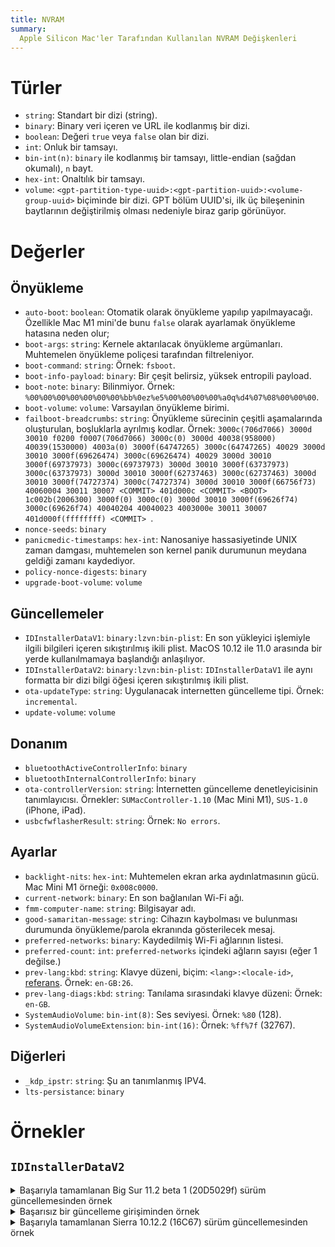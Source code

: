 ```yaml
---
title: NVRAM
summary:
  Apple Silicon Mac'ler Tarafından Kullanılan NVRAM Değişkenleri
---
```


# Türler

* `string`: Standart bir dizi (string). 
* `binary`: Binary veri içeren ve URL ile kodlanmış bir dizi.
* `boolean`: Değeri `true` veya `false` olan bir dizi.
* `int`: Onluk bir tamsayı.
* `bin-int(n)`: `binary` ile kodlanmış bir tamsayı, little-endian (sağdan okumalı), `n` bayt.
* `hex-int`: Onaltılık bir tamsayı.
* `volume`: `<gpt-partition-type-uuid>:<gpt-partition-uuid>:<volume-group-uuid>` biçiminde bir dizi. GPT bölüm UUID'si, ilk üç bileşeninin baytlarının  değiştirilmiş olması nedeniyle biraz garip görünüyor.

# Değerler

## Önyükleme

* `auto-boot`: `boolean`: Otomatik olarak önyükleme yapılıp yapılmayacağı. Özellikle Mac M1 mini'de bunu `false` olarak ayarlamak önyükleme hatasına neden olur;
* `boot-args`: `string`: Kernele aktarılacak önyükleme argümanları. Muhtemelen önyükleme poliçesi tarafından filtreleniyor.
* `boot-command`: `string`: Örnek: `fsboot`.
* `boot-info-payload`: `binary`: Bir çeşit belirsiz, yüksek entropili payload.
* `boot-note`: `binary`: Bilinmiyor. Örnek: `%00%00%00%00%00%00%00%bb%0ez%e5%00%00%00%00%a0q%d4%07%08%00%00%00`.
* `boot-volume`: `volume`: Varsayılan önyükleme birimi.
* `failboot-breadcrumbs`: `string`: Önyükleme sürecinin çeşitli aşamalarında oluşturulan, boşluklarla ayrılmış kodlar. Örnek: `3000c(706d7066) 3000d 30010 f0200 f0007(706d7066) 3000c(0) 3000d 40038(958000) 40039(1530000) 4003a(0) 3000f(64747265) 3000c(64747265) 40029 3000d 30010 3000f(69626474) 3000c(69626474) 40029 3000d 30010 3000f(69737973) 3000c(69737973) 3000d 30010 3000f(63737973) 3000c(63737973) 3000d 30010 3000f(62737463) 3000c(62737463) 3000d 30010 3000f(74727374) 3000c(74727374) 3000d 30010 3000f(66756f73) 40060004 30011 30007 <COMMIT> 401d000c <COMMIT> <BOOT> 1c002b(2006300) 3000f(0) 3000c(0) 3000d 30010 3000f(69626f74) 3000c(69626f74) 40040204 40040023 4003000e 30011 30007 401d000f(ffffffff) <COMMIT> `.
* `nonce-seeds`: `binary`
* `panicmedic-timestamps`: `hex-int`: Nanosaniye hassasiyetinde UNIX zaman damgası, muhtemelen son kernel panik durumunun meydana geldiği zamanı kaydediyor.
* `policy-nonce-digests`: `binary`
* `upgrade-boot-volume`: `volume`

## Güncellemeler

* `IDInstallerDataV1`: `binary:lzvn:bin-plist`: En son yükleyici işlemiyle ilgili bilgileri içeren sıkıştırılmış ikili plist. MacOS 10.12 ile 11.0 arasında bir yerde kullanılmamaya başlandığı anlaşılıyor.
* `IDInstallerDataV2`: `binary:lzvn:bin-plist`: `IDInstallerDataV1` ile aynı formatta bir dizi bilgi öğesi içeren sıkıştırılmış ikili plist.
* `ota-updateType`: `string`: Uygulanacak internetten güncelleme tipi. Örnek: `incremental`.
* `update-volume`: `volume`

## Donanım

* `bluetoothActiveControllerInfo`: `binary`
* `bluetoothInternalControllerInfo`: `binary`
* `ota-controllerVersion`: `string`: İnternetten güncelleme denetleyicisinin tanımlayıcısı. Örnekler: `SUMacController-1.10` (Mac Mini M1), `SUS-1.0` (iPhone, iPad).
* `usbcfwflasherResult`: `string`: Örnek: `No errors`.

## Ayarlar

* `backlight-nits`: `hex-int`: Muhtemelen ekran arka aydınlatmasının gücü. Mac Mini M1 örneği: `0x008c0000`.
* `current-network`: `binary`: En son bağlanılan Wi-Fi ağı.
* `fmm-computer-name`: `string`: Bilgisayar adı.
* `good-samaritan-message`: `string`: Cihazın kaybolması ve bulunması durumunda önyükleme/parola ekranında gösterilecek mesaj.
* `preferred-networks`: `binary`: Kaydedilmiş Wi-Fi ağlarının listesi.
* `preferred-count`: `int`: `preferred-networks` içindeki ağların sayısı (eğer 1 değilse.)
* `prev-lang:kbd`: `string`: Klavye düzeni, biçim: `<lang>:<locale-id>`, [referans](https://github.com/acidanthera/OpenCorePkg/blob/master/Utilities/AppleKeyboardLayouts/AppleKeyboardLayouts.txt). Örnek: `en-GB:26`.
* `prev-lang-diags:kbd`: `string`: Tanılama sırasındaki klavye düzeni: Örnek: `en-GB`.
* `SystemAudioVolume`: `bin-int(8)`: Ses seviyesi. Örnek: `%80` (128).
* `SystemAudioVolumeExtension`: `bin-int(16)`: Örnek: `%ff%7f` (32767).

## Diğerleri

* `_kdp_ipstr`: `string`: Şu an tanımlanmış IPV4.
* `lts-persistance`: `binary`

# Örnekler

## `IDInstallerDataV2`

<details>
<summary>Başarıyla tamamlanan Big Sur 11.2 beta 1 (20D5029f) sürüm güncellemesinden örnek</summary>

```xml
<?xml version="1.0" encoding="UTF-8"?>
<!DOCTYPE plist PUBLIC "-//Apple//DTD PLIST 1.0//EN" "http://www.apple.com/DTDs/PropertyList-1.0.dtd">
<plist version="1.0">
<array>
	<dict>
		<key>505</key>
		<string>auth not needed</string>
		<key>6</key>
		<string>key recovery assistant</string>
	</dict>
	<dict>
		<key>505</key>
		<string>auth not needed</string>
		<key>6</key>
		<string>key recovery assistant</string>
	</dict>
	<dict>
		<key>0</key>
		<string>20D5029f</string>
		<key>100</key>
		<string>passed</string>
		<key>6</key>
		<string>upgrade</string>
	</dict>
	<dict>
		<key>505</key>
		<string>auth not needed</string>
		<key>6</key>
		<string>key recovery assistant</string>
	</dict>
	<dict>
		<key>505</key>
		<string>auth not needed</string>
		<key>6</key>
		<string>key recovery assistant</string>
	</dict>
	<dict>
		<key>505</key>
		<string>auth not needed</string>
		<key>6</key>
		<string>key recovery assistant</string>
	</dict>
	<dict>
		<key>6</key>
		<string>key recovery assistant</string>
	</dict>
	<dict>
		<key>6</key>
		<string>key recovery assistant</string>
	</dict>
</array>
</plist>
```

</details>

<details>
  <summary>Başarısız bir güncelleme girişiminden örnek</summary>

```xml
<?xml version="1.0" encoding="UTF-8"?>
<!DOCTYPE plist PUBLIC "-//Apple//DTD PLIST 1.0//EN" "http://www.apple.com/DTDs/PropertyList-1.0.dtd">
<plist version="1.0">
<array>
	<dict>
		<key>100</key>
		<string>crashed</string>
		<key>102</key>
		<string>initializer</string>
		<key>103</key>
		<string>1</string>
		<key>7</key>
		<string>NO</string>
	</dict>
</array>
</plist>
```

</details>

<details>
  <summary>Başarıyla tamamlanan Sierra 10.12.2 (16C67) sürüm güncellemesinden örnek</summary>

```xml
<?xml version="1.0" encoding="UTF-8"?>
<!DOCTYPE plist PUBLIC "-//Apple//DTD PLIST 1.0//EN" "http://www.apple.com/DTDs/PropertyList-1.0.dtd">
<plist version="1.0">
<array>
	<dict>
		<key>0</key>
		<string>16C67</string>
		<key>100</key>
		<string>passed</string>
		<key>103</key>
		<string>1</string>
		<key>202</key>
		<string>832.499040</string>
		<key>203</key>
		<string>41.700535</string>
		<key>205</key>
		<string>30.318743</string>
		<key>206</key>
		<string>0.003648</string>
		<key>207</key>
		<string>0.156793</string>
		<key>208</key>
		<string>2.215885</string>
		<key>209</key>
		<string>8.130921</string>
		<key>299</key>
		<string>0.212016</string>
		<key>3</key>
		<string>solid state</string>
		<key>4</key>
		<string>unencrypted</string>
		<key>5</key>
		<string>case sensitive</string>
		<key>6</key>
		<string>clean</string>
		<key>7</key>
		<string>NO</string>
	</dict>
	<dict>
		<key>0</key>
		<string>16C67</string>
		<key>100</key>
		<string>passed</string>
		<key>103</key>
		<string>2</string>
		<key>202</key>
		<string>802.017327</string>
		<key>203</key>
		<string>29.902674</string>
		<key>205</key>
		<string>4.379149</string>
		<key>206</key>
		<string>0.003310</string>
		<key>207</key>
		<string>0.156726</string>
		<key>208</key>
		<string>2.214545</string>
		<key>209</key>
		<string>10.050913</string>
		<key>299</key>
		<string>0.184676</string>
		<key>3</key>
		<string>solid state</string>
		<key>4</key>
		<string>unencrypted</string>
		<key>5</key>
		<string>case insensitive</string>
		<key>6</key>
		<string>clean</string>
		<key>7</key>
		<string>NO</string>
	</dict>
	<dict>
		<key>0</key>
		<string>16C67</string>
		<key>100</key>
		<string>passed</string>
		<key>103</key>
		<string>3</string>
		<key>6</key>
		<string>software update</string>
	</dict>
	<dict>
		<key>0</key>
		<string>16C67</string>
		<key>100</key>
		<string>passed</string>
		<key>103</key>
		<string>4</string>
		<key>202</key>
		<string>582.532387</string>
		<key>203</key>
		<string>11.511343</string>
		<key>205</key>
		<string>1.900536</string>
		<key>206</key>
		<string>0.005585</string>
		<key>207</key>
		<string>0.101757</string>
		<key>208</key>
		<string>2.142859</string>
		<key>209</key>
		<string>3.942741</string>
		<key>299</key>
		<string>0.122528</string>
		<key>3</key>
		<string>solid state</string>
		<key>4</key>
		<string>unencrypted</string>
		<key>5</key>
		<string>case insensitive</string>
		<key>6</key>
		<string>clean</string>
		<key>7</key>
		<string>YES</string>
	</dict>
</array>
</plist>
```

</details>
